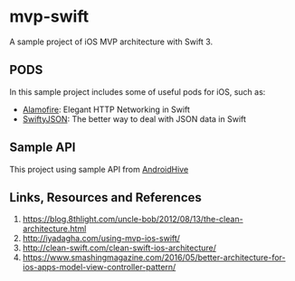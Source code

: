 # mvp-swift
A sample project of iOS MVP architecture with Swift 3.

## PODS
In this sample project includes some of useful pods for iOS, such as:
- [Alamofire](https://github.com/Alamofire/Alamofire): Elegant HTTP Networking in Swift
- [SwiftyJSON](https://github.com/SwiftyJSON/SwiftyJSON): The better way to deal with JSON data in Swift

## Sample API
This project using sample API from [AndroidHive](http://api.androidhive.info/contacts/)

## Links, Resources and References
1. https://blog.8thlight.com/uncle-bob/2012/08/13/the-clean-architecture.html
2. http://iyadagha.com/using-mvp-ios-swift/
3. http://clean-swift.com/clean-swift-ios-architecture/
4. https://www.smashingmagazine.com/2016/05/better-architecture-for-ios-apps-model-view-controller-pattern/